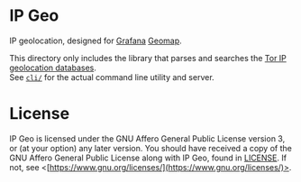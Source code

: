 # IP Geo

IP geolocation, designed for [Grafana](https://grafana.com/oss/grafana/) [Geomap](https://grafana.com/docs/grafana/latest/panels-visualizations/visualizations/geomap/).

This directory only includes the library that parses and searches the [Tor IP geolocation databases](https://packages.ubuntu.com/noble/tor-geoipdb).\
See [`cli/`](./cli/) for the actual command line utility and server.

# License

IP Geo is licensed under the GNU Affero General Public License version 3, or (at your option) any later version.
You should have received a copy of the GNU Affero General Public License along with IP Geo, found in [LICENSE](./LICENSE).
If not, see \<[https://www.gnu.org/licenses/](https://www.gnu.org/licenses/)>.
